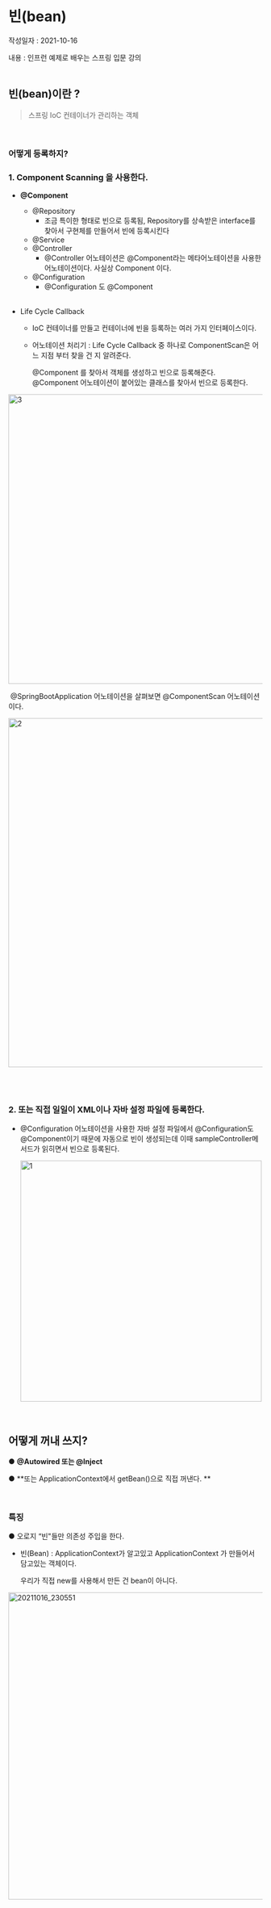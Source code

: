 # 빈(bean)
작성일자 : 2021-10-16

내용 : 인프런 예제로 배우는 스프링 입문 강의 
<br><br>

## 빈(bean)이란 ?  
> 스프링 IoC 컨테이너가 관리하는 객체

<br>

### 어떻게 등록하지?

### 1. Component Scanning 을 사용한다.

- **@Component**

  - @Repository  
    - 조금 특이한 형태로 빈으로 등록됨, Repository를 상속받은 interface를 찾아서 구현체를 만들어서 빈에 등록시킨다
  - @Service
  - @Controller
    - @Controller 어노테이션은 @Component라는 메타어노테이션을 사용한 어노테이션이다. 사실상 Component 이다.
  - @Configuration 
    - @Configuration 도 @Component

  <br>

 - Life Cycle Callback 

   - IoC 컨테이너를 만들고 컨테이너에 빈을 등록하는 여러 가지 인터페이스이다.

   - 어노테이션 처리기 : Life Cycle Callback  중 하나로 ComponentScan은 어느 지점 부터 찾을 건 지 알려준다.

     @Component 를 찾아서 객체를 생성하고 빈으로 등록해준다.
     @Component 어노테이션이 붙어있는 클래스를 찾아서 빈으로 등록한다.

   

<img width="574" alt="3" src="https://user-images.githubusercontent.com/56250078/137590620-2a7ae6e6-6f59-442a-995d-0a4be09b52bc.png">

​    @SpringBootApplication 어노테이션을 살펴보면 @ComponentScan 어노테이션이다. 

<img width="692" alt="2" src="https://user-images.githubusercontent.com/56250078/137590616-f4b7348d-f992-4310-a3bc-3393ff5ff2fe.png">



<br><br>

### 2.  또는 직접 일일이 XML이나 자바 설정 파일에 등록한다.

- @Configuration 어노테이션을 사용한 자바 설정 파일에서 @Configuration도 @Component이기 때문에 자동으로 빈이 생성되는데 이때 sampleController메서드가 읽히면서 빈으로 등록된다.

  <img width="478" alt="1" src="https://user-images.githubusercontent.com/56250078/137590589-da908d41-96d9-4d9a-b45f-1ff4ed7117a7.png">

<br>

## 어떻게 꺼내 쓰지?

● **@Autowired 또는 @Inject** 

● **또는 ApplicationContext에서 getBean()으로 직접 꺼낸다. **

<br>

### 특징 

● 오로지 “빈"들만 의존성 주입을 한다.

- 빈(Bean) : ApplicationContext가 알고있고 ApplicationContext 가 만들어서 담고있는 객체이다.

  우리가 직접 new를 사용해서 만든 건 bean이 아니다.



<img width="609" alt="20211016_230551" src="https://user-images.githubusercontent.com/56250078/137590530-79dd503b-0c97-43ad-9351-23d17107b1ad.png">







